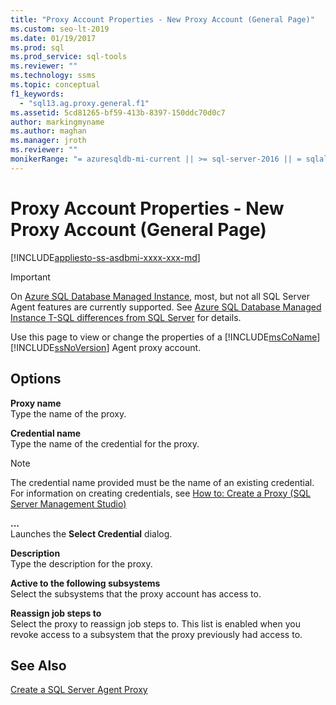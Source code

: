 ```yaml
---
title: "Proxy Account Properties - New Proxy Account (General Page)"
ms.custom: seo-lt-2019
ms.date: 01/19/2017
ms.prod: sql
ms.prod_service: sql-tools
ms.reviewer: ""
ms.technology: ssms
ms.topic: conceptual
f1_keywords: 
  - "sql13.ag.proxy.general.f1"
ms.assetid: 5cd81265-bf59-413b-8397-150ddc70d0c7
author: markingmyname
ms.author: maghan
ms.manager: jroth
ms.reviewer: ""
monikerRange: "= azuresqldb-mi-current || >= sql-server-2016 || = sqlallproducts-allversions"
---
```

# Proxy Account Properties - New Proxy Account (General Page)
[!INCLUDE[appliesto-ss-asdbmi-xxxx-xxx-md](../../includes/appliesto-ss-asdbmi-xxxx-xxx-md.md)]

> [!IMPORTANT]  
> On [Azure SQL Database Managed Instance](https://docs.microsoft.com/azure/sql-database/sql-database-managed-instance), most, but not all SQL Server Agent features are currently supported. See [Azure SQL Database Managed Instance T-SQL differences from SQL Server](https://docs.microsoft.com/azure/sql-database/sql-database-managed-instance-transact-sql-information#sql-server-agent) for details.

Use this page to view or change the properties of a [!INCLUDE[msCoName](../../includes/msconame_md.md)] [!INCLUDE[ssNoVersion](../../includes/ssnoversion-md.md)] Agent proxy account.  
  
## Options  
**Proxy name**  
Type the name of the proxy.  
  
**Credential name**  
Type the name of the credential for the proxy.  
  
> [!NOTE]  
> The credential name provided must be the name of an existing credential. For information on creating credentials, see [How to: Create a Proxy (SQL Server Management Studio)](https://msdn.microsoft.com/c1e77e91-2a69-40d9-b8b3-97cffc710586)  
  
**...**  
Launches the **Select Credential** dialog.  
  
**Description**  
Type the description for the proxy.  
  
**Active to the following subsystems**  
Select the subsystems that the proxy account has access to.  
  
**Reassign job steps to**  
Select the proxy to reassign job steps to. This list is enabled when you revoke access to a subsystem that the proxy previously had access to.  
  
## See Also  
[Create a SQL Server Agent Proxy](../../ssms/agent/create-a-sql-server-agent-proxy.md)  
  
